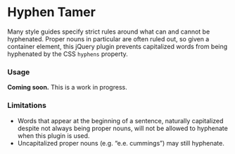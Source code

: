 # Hyphen Tamer

Many style guides specify strict rules around what can and cannot be hyphenated. Proper nouns in particular are often ruled out, so given a container element, this jQuery plugin prevents capitalized words from being hyphenated by the CSS `hyphens` property.

### Usage

**Coming soon.** This is a work in progress.

### Limitations

* Words that appear at the beginning of a sentence, naturally capitalized despite not always being proper nouns, will not be allowed to hyphenate when this plugin is used.
* Uncapitalized proper nouns (e.g. “e.e. cummings”) may still hyphenate.
